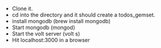 * Clone it.
* cd into the directory and it should create a todos_gemset.
* install mongodb (brew install mongodb)
* Start mongodb (mongod)
* Start the volt server (volt s)
* Hit localhost:3000 in a browser
